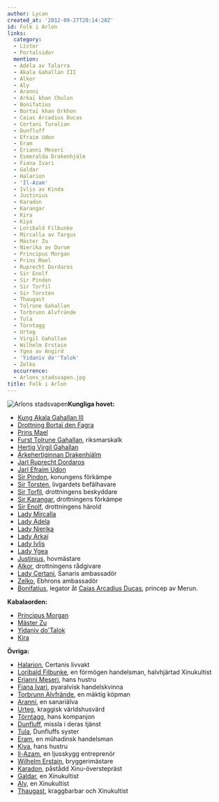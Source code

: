```yaml
---
author: Lycan
created_at: '2012-09-27T20:14:28Z'
id: Folk i Arlon
links:
  category:
  - Listor
  - Portalsidor
  mention:
  - Adela av Talarra
  - Akala Gahallan III
  - Alkor
  - Aly
  - Aranni
  - Arkaï khan Chulun
  - Bonifatius
  - Bortaï khan Orkhon
  - Caias Arcadius Ducas
  - Certani Turalian
  - Dunfluff
  - Efraim Udon
  - Eram
  - Erianni Meseri
  - Esmeralda Drakenhjälm
  - Fiana Ivari
  - Galdar
  - Halarion
  - 'Il-Azam'
  - Ivlis av Kinda
  - Justinius
  - Karadon
  - Karangar
  - Kira
  - Kiya
  - Loribald Filbunke
  - Mircalla av Targus
  - Mäster Zu
  - Nierika av Durum
  - Principus Morgan
  - Prins Mael
  - Ruprecht Dordaros
  - Sir Enolf
  - Sir Pindon
  - Sir Torfil
  - Sir Torsten
  - Thaugast
  - Tolrune Gahallan
  - Torbrunn Alvfrände
  - Tula
  - Törntagg
  - Urteg
  - Virgil Gahallan
  - Wilhelm Erstain
  - Ygea av Angird
  - 'Yidaniv do''Talok'
  - Zelko
  occurrence:
  - Arlons_stadsvapen.jpg
title: Folk i Arlon
---
```


![Arlons stadsvapen]**Kungliga hovet:**

-   [Kung Akala Gahallan III]
-   [Drottning Bortaï den Fagra]
-   [Prins Mael]
-   [Furst Tolrune Gahallan], riksmarskalk
-   [Hertig Virgil Gahallan]
-   [Ärkehertiginnan Drakenhjälm]
-   [Jarl Ruprecht Dordaros]
-   [Jarl Efraim Udon]
-   [Sir Pindon], konungens förkämpe
-   [Sir Torsten], livgardets befälhavare
-   [Sir Torfil], drottningens beskyddare
-   [Sir Karangar], drottningens förkämpe
-   [Sir Enolf], drottningens härold
-   [Lady Mircalla]
-   [Lady Adela]
-   [Lady Nierika]
-   [Lady Arkaï]
-   [Lady Ivlis]
-   [Lady Ygea]
-   [Justinius], hovmästare
-   [Alkor], drottningens rådgivare
-   [Lady Certani], Sanaris ambassadör
-   [Zelko], Ebhrons ambassadör
-   [Bonifatius], legator åt [Caias Arcadius Ducas], princep av Merun.

**Kabalaorden:**

-   [Principus Morgan]
-   [Mäster Zu]
-   [Yidaniv do'Talok]
-   [Kira]

**Övriga:**

-   [Halarion], Certanis livvakt
-   [Loribald Filbunke], en förmögen handelsman, halvhjärtad Xinukultist
-   [Erianni Meseri], hans hustru
-   [Fiana Ivari], pyaralvisk handelskvinna
-   [Torbrunn Alvfrände], en mäktig köpman
-   [Aranni], en sanariälva
-   [Urteg], kraggisk världshusvärd
-   [Törntagg], hans kompanjon
-   [Dunfluff], missla i deras tjänst
-   [Tula], Dunfluffs syster
-   [Eram], en mûhadinsk handelsman
-   [Kiya], hans hustru
-   [Il-Azam], en ljusskygg entreprenör
-   [Wilhelm Erstain], bryggerimästare
-   [Karadon], påstådd Xinu-överstepräst
-   [Galdar], en Xinukultist
-   [Aly], en Xinukultist
-   [Thaugast], kraggbarbar och Xinukultist

  [Arlons stadsvapen]: Arlons_stadsvapen.jpg "Arlons stadsvapen"
  [Kung Akala Gahallan III]: Akala_Gahallan_III
  [Drottning Bortaï den Fagra]: Bortaï_khan_Orkhon
  [Prins Mael]: Prins_Mael
  [Furst Tolrune Gahallan]: Tolrune_Gahallan
  [Hertig Virgil Gahallan]: Virgil_Gahallan
  [Ärkehertiginnan Drakenhjälm]: Esmeralda_Drakenhjälm
  [Jarl Ruprecht Dordaros]: Ruprecht_Dordaros
  [Jarl Efraim Udon]: Efraim_Udon
  [Sir Pindon]: Sir_Pindon
  [Sir Torsten]: Sir_Torsten
  [Sir Torfil]: Sir_Torfil
  [Sir Karangar]: Karangar
  [Sir Enolf]: Sir_Enolf
  [Lady Mircalla]: Mircalla_av_Targus
  [Lady Adela]: Adela_av_Talarra
  [Lady Nierika]: Nierika_av_Durum
  [Lady Arkaï]: Arkaï_khan_Chulun
  [Lady Ivlis]: Ivlis_av_Kinda
  [Lady Ygea]: Ygea_av_Angird
  [Justinius]: Justinius
  [Alkor]: Alkor
  [Lady Certani]: Certani_Turalian
  [Zelko]: Zelko
  [Bonifatius]: Bonifatius
  [Caias Arcadius Ducas]: Caias_Arcadius_Ducas
  [Principus Morgan]: Principus_Morgan
  [Mäster Zu]: Mäster_Zu
  [Yidaniv do'Talok]: Yidaniv_doTalok
  [Kira]: Kira
  [Halarion]: Halarion
  [Loribald Filbunke]: Loribald_Filbunke
  [Erianni Meseri]: Erianni_Meseri
  [Fiana Ivari]: Fiana_Ivari
  [Torbrunn Alvfrände]: Torbrunn_Alvfrände
  [Aranni]: Aranni
  [Urteg]: Urteg
  [Törntagg]: Törntagg
  [Dunfluff]: Dunfluff
  [Tula]: Tula
  [Eram]: Eram
  [Kiya]: Kiya
  [Il-Azam]: Il-Azam
  [Wilhelm Erstain]: Wilhelm_Erstain
  [Karadon]: Karadon
  [Galdar]: Galdar
  [Aly]: Aly
  [Thaugast]: Thaugast